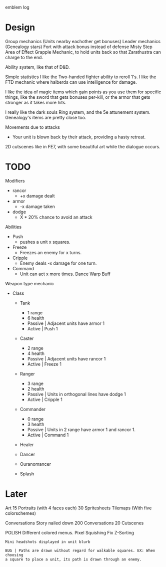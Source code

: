 
emblem
log

# Design
Group mechanics (Units nearby eachother get bonuses)
Leader mechanics (Genealogy stars)
Fort with attack bonus instead of defense
Misty Step
Area of Effect
Grapple Mechanic, to hold units back so that Zarathustra can charge to the end.

Ability system, like that of D&D.

Simple statistics
I like the Two-handed fighter ability to reroll 1's.
I like the FTD mechanic where halberds can use intelligence for damage.

I like the idea of magic items which gain points as you use them for specific
things, like the sword that gets bonuses per-kill, or the armor that gets
stronger as it takes more hits.

I really like the dark souls Ring system, and the 5e attunement system.
Genealogy's items are pretty close too.

Movements due to attacks
* Your unit is blown back by their attack, providing a hasty retreat.

2D cutscenes like in FE7, with some beautiful art while the dialogue occurs.

# TODO
Modifiers
* rancor
  * +x damage dealt
* armor
  * -x damage taken
* dodge
  * X * 20% chance to avoid an attack

Abilities
* Push
  * pushes a unit x squares.
* Freeze
  * Freezes an enemy for x turns.
* Cripple
  * Enemy deals -x damage for one turn.
* Command
  * Unit can act x more times.
Dance
Warp
Buff

Weapon type mechanic
* Class
  * Tank
    * 1 range
    * 6 health
    * Passive | Adjacent units have armor 1
    * Active | Push 1
  * Caster
    * 2 range
    * 4 health
    * Passive | Adjacent units have rancor 1
    * Active | Freeze 1
  * Ranger
    * 3 range
    * 2 health
    * Passive | Units in orthogonal lines have dodge 1
    * Active | Cripple 1
  * Commander
    * 0 range
    * 3 health
    * Passive | Units in 2 range have armor 1 and rancor 1.
    * Active | Command 1

  * Healer
  * Dancer
  * Ouranomancer
  * Splash

# Later
Art
15 Portraits (with 4 faces each) 
30 Spritesheets
Tilemaps (With five colorschemes) 

Conversations
    Story nailed down
    200 Conversations
    20 Cutscenes

POLISH
    Different colored menus.
    Pixel Squishing Fix
    Z-Sorting

    Mini headshots displayed in unit blurb 

    BUG | Paths are drawn without regard for walkable squares. EX: When choosing
    a square to place a unit, its path is drawn through an enemy.

